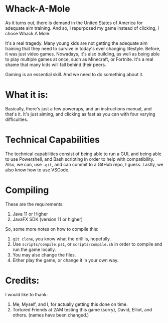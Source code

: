 # Whack-A-Mole

As it turns out, there is demand in the United States of America for adequate aim training. And so, I repurposed my game instead of clicking, I chose Whack A Mole.

It's a real tragedy. Many young kids are not getting the adequate aim training that they need to survive in today's ever changing lifestyle. Before, it was just video games. Nowadays, it's also building, as well as being able to play multiple games at once, such as Minecraft, or Fortnite. It's a real shame that many kids will fall behind their peers. 

Gaming is an essential skill. And we need to do something about it.

# What it is: 

Basically, there's just a few powerups, and an instructions manual, and that's it. It's just aiming, and clicking as fast as you can with four varying difficulties. 

# Technical Capabilities

The technical capabilities consist of being able to run a GUI, and being able to use Powershell, and Bash scripting in order to help with compatibility. Also, we can, use `.git`, and can commit to a GitHub repo, I guess. Lastly, we also know how to use VSCode.


# Compiling 

These are the requirements:

1. Java 11 or Higher
2. JavaFX SDK (version 11 or higher)

So, some more notes on how to compile this:

1. `git clone`, you know what the drill is, hopefully.
2. Use `scripts/compile.ps1`, or `scripts/compile.sh` in order to compile and run the game locally. 
3. You may also change the files. 
4. Either play the game, or change it in your own way. 
   
# Credits:

I would like to thank: 

1. Me, Myself, and I, for actually getting this done on time. 
2. Tortured Friends at 2AM testing this game (sorry), David, Elliot, and others. (names have been changed.)